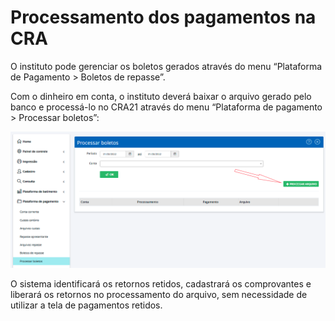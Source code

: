 # Processamento dos pagamentos na CRA

O instituto pode gerenciar os boletos gerados através do menu “Plataforma de Pagamento > Boletos de repasse”.

Com o dinheiro em conta, o instituto deverá baixar o arquivo gerado pelo banco e processá-lo no CRA21 através do menu “Plataforma de pagamento > Processar boletos”:

![](<../../../../.gitbook/assets/image (3).png>)

O sistema identificará os retornos retidos, cadastrará os comprovantes e liberará os retornos no processamento do arquivo, sem necessidade de utilizar a tela de pagamentos retidos.
